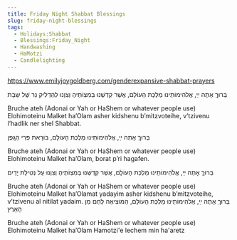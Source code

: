 ```yaml
---
title: Friday Night Shabbat Blessings
slug: friday-night-blessings
tags:
  - Holidays:Shabbat
  - Blessings:Friday_Night
  - Handwashing
  - HaMotzi
  - Candlelighting
---
```


[https://www.emilyjoygoldberg.com/genderexpansive-shabbat-prayers ](https://www.emilyjoygoldberg.com/genderexpansive-shabbat-prayers)

<HB> בְּרוּךֶ אָתֶה ײַ, אֱלֹהִימוֹתֵינוּ מַלְכֶּת הָעוֹלָם, אֲשֶׁר קִדְשֶׁנוּ בְּמִצְוֹתֶיהֶ
וְצִוֶנוּ לְהַדְלִיק נֵר שֶׁל שַבָּת </HB>

Bruche ateh (Adonai or Yah or HaShem or whatever people use) Elohimoteinu Malket ha’Olam asher kidshenu b’mitzvoteihe, v’tzivenu l’hadlik ner shel Shabbat.

<HB> בְּרוּךֶ אָתֶה ײַ, אֱלֹהִימוֹתֵינוּ מַלְכֶּת הָעוֹלָם, בּוֹרָאת פְּרִי הַגָּֽפֶן </HB>

Bruche ateh (Adonai or Yah or HaShem or whatever people use) Elohimoteinu Malket ha’Olam, borat p’ri hagafen.

<HB> בְּרוּךֶ אָתֶה ײַ, אֱלֹהִימוֹתֵינוּ מַלְכֶּת הָעוֹלָם, אֲשֶׁר קִדְשֶׁנוּ בְּמִצְוֹתֶיהֶ וְצִוֶנוּ עַל נְטִילַת יָדַיִם </HB>

Bruche ateh (Adonai or Yah or HaShem or whatever people use) Elohimoteinu Malket ha’Olamat yadayim
asher kidshenu b’mitzvoteihe, v’tzivenu al nitilat yadaim.
<HB> בְּרוּךֶ אָתֶה ײַ, אֱלֹהִימוֹתֵינוּ מַלְכֶּת הָעוֹלָם, הַמּוֹצִיאֶה לֶחֶם מִן הָאָרֶץ </HB>

Bruche ateh (Adonai or Yah or HaShem or whatever people use) Elohimoteinu Malket ha’Olam Hamotzi'e lechem min ha'aretz
